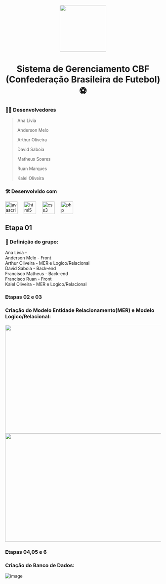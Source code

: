 
<div align="center">
  <img height="150" src="https://logodownload.org/wp-content/uploads/2017/11/cbf-logo-selecao-logo-brasil.png"  />
</div>

###

###

<h1 align="center">Sistema de Gerenciamento CBF (Confederação Brasileira de Futebol) ⚽</h1>

###

<h3 align="left">👩‍💻  Desenvolvedores </h3>

> Ana Livia <p>
> Anderson Melo <p>
> Arthur Oliveira<p>
> David Saboia<p>
> Matheus Soares<p>
> Ruan Marques<p>
> Kalel Oliveira<p>

###

<h3 align="left"> 🛠️ Desenvolvido com</h3>
<div align="left">
  <img src="https://cdn.jsdelivr.net/gh/devicons/devicon/icons/javascript/javascript-original.svg" height="40" alt="javascript logo"  />
  <img width="12" />
  <img src="https://cdn.jsdelivr.net/gh/devicons/devicon/icons/html5/html5-original.svg" height="40" alt="html5 logo"  />
  <img width="12" />
  <img src="https://cdn.jsdelivr.net/gh/devicons/devicon/icons/css3/css3-original.svg" height="40" alt="css3 logo"  />
  <img width="12" />
  <img src="https://cdn.jsdelivr.net/gh/devicons/devicon/icons/php/php-original.svg" height="40" alt="php logo"  />
</div>

## Etapa 01
### 🚀 Definição do grupo:
<p align="left"> Ana Livia -<br>
  Anderson Melo - Front<br>
  Arthur Oliveira - MER e Logico/Relacional<br>
  David Saboia - Back-end<br>
  Francisco Matheus - Back-end<br> 
  Francisco Ruan - Front<br> 
  Kalel Oliveira - MER e Logico/Relacional <br></p>

### Etapas 02 e 03
### Criação do Modelo Entidade Relacionamento(MER) e Modelo Logico/Relacional:
<div align="center">
  <img height= "350" width="700" src="https://github.com/DavidSSF/Trabalho-Banco-de-Dados/assets/111568402/a8ec564a-5e8c-4b7e-8110-3aead65d07b2"/>
  <br>
  <img height= "350" width="700" src="https://github.com/DavidSSF/Trabalho-Banco-de-Dados/assets/111568402/313d7bce-3181-43f8-b136-c5666cdf82e8"/>
</div>

### Etapas 04,05 e 6
### Criação do Banco de Dados:
![image](https://github.com/DavidSSF/Trabalho-Banco-de-Dados/assets/111543203/c7b6de86-a1e9-4dff-a981-1cd469a1d3d2)

### 










